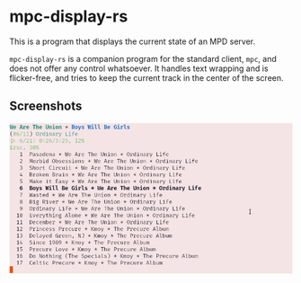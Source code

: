 # mpc-display-rs
This is a program that displays the current state of an MPD server.

`mpc-display-rs` is a companion program for the standard client, `mpc`, and does not offer any control whatsoever. It handles text wrapping and is flicker-free, and tries to keep the current track in the center of the screen.

## Screenshots
![](images/demo1.png "demo 1")
